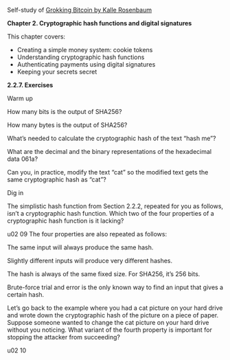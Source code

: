 Self-study of [Grokking Bitcoin by Kalle Rosenbaum](https://rosenbaum.se/book/grokking-bitcoin.html#ch02)

**Chapter 2. Cryptographic hash functions and digital signatures**

This chapter covers:
  * Creating a simple money system: cookie tokens
  * Understanding cryptographic hash functions
  * Authenticating payments using digital signatures
  * Keeping your secrets secret

**2.2.7. Exercises**

Warm up

  How many bits is the output of SHA256?

  How many bytes is the output of SHA256?

  What’s needed to calculate the cryptographic hash of the text “hash me”?

  What are the decimal and the binary representations of the hexadecimal data 061a?

  Can you, in practice, modify the text “cat” so the modified text gets the same cryptographic hash as “cat”?

Dig in

  The simplistic hash function from Section 2.2.2, repeated for you as follows, isn’t a cryptographic hash function. Which two of the four properties of a cryptographic hash function is it lacking?

u02 09
The four properties are also repeated as follows:

The same input will always produce the same hash.

Slightly different inputs will produce very different hashes.

The hash is always of the same fixed size. For SHA256, it’s 256 bits.

Brute-force trial and error is the only known way to find an input that gives a certain hash.

Let’s go back to the example where you had a cat picture on your hard drive and wrote down the cryptographic hash of the picture on a piece of paper. Suppose someone wanted to change the cat picture on your hard drive without you noticing. What variant of the fourth property is important for stopping the attacker from succeeding?

u02 10
